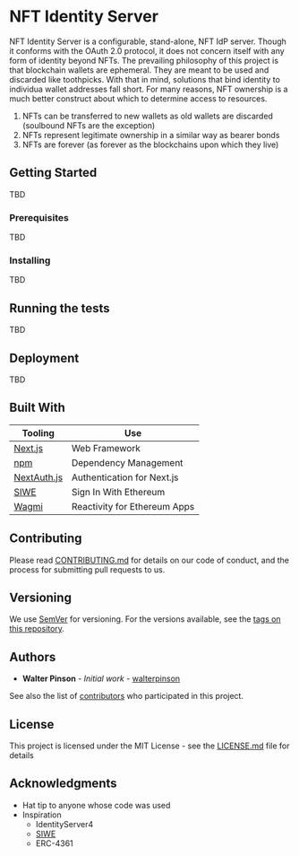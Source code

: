 # NFT Identity Server

NFT Identity Server is a configurable, stand-alone, NFT IdP server. Though it conforms with the OAuth 2.0 protocol, it does not concern itself with any form of identity beyond NFTs. The prevailing philosophy of this project is that blockchain wallets are ephemeral. They are meant to be used and discarded like toothpicks. With that in mind, solutions that bind identity to individua wallet addresses fall short. For many reasons, NFT ownership is a much better construct about which to determine access to resources.

1. NFTs can be transferred to new wallets as old wallets are discarded (soulbound NFTs are the exception)
2. NFTs represent legitimate ownership in a similar way as bearer bonds
3. NFTs are forever (as forever as the blockchains upon which they live)

## Getting Started

TBD

### Prerequisites

TBD

### Installing

TBD

## Running the tests

TBD

## Deployment

TBD

## Built With
| Tooling | Use
| --- | ---
| [Next.js](https://nextjs.org/) | Web Framework
| [npm](https://maven.apache.org/) | Dependency Management
| [NextAuth.js](https://next-auth.js.org/) | Authentication for Next.js
| [SIWE](https://docs.login.xyz/) | Sign In With Ethereum
| [Wagmi](https://wagmi.sh/) | Reactivity for Ethereum Apps

## Contributing

Please read [CONTRIBUTING.md]() for details on our code of conduct, and the process for submitting pull requests to us.

## Versioning

We use [SemVer](http://semver.org/) for versioning. For the versions available, see the [tags on this repository](https://github.com/longtaillabsco/nftidentityserver/tags). 

## Authors

* **Walter Pinson** - *Initial work* - [walterpinson](https://github.com/walterpinson)

See also the list of [contributors](https://github.com/longtaillabsco/nftidentityserver/contributors) who participated in this project.

## License

This project is licensed under the MIT License - see the [LICENSE.md](LICENSE.md) file for details

## Acknowledgments

* Hat tip to anyone whose code was used
* Inspiration
  * IdentityServer4
  * [SIWE](https://docs.login.xyz/)
  * ERC-4361

  
